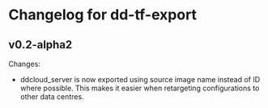 # Changelog for dd-tf-export

## v0.2-alpha2

Changes:

* ddcloud_server is now exported using source image name instead of ID where possible. This makes it easier when retargeting configurations to other data centres.
